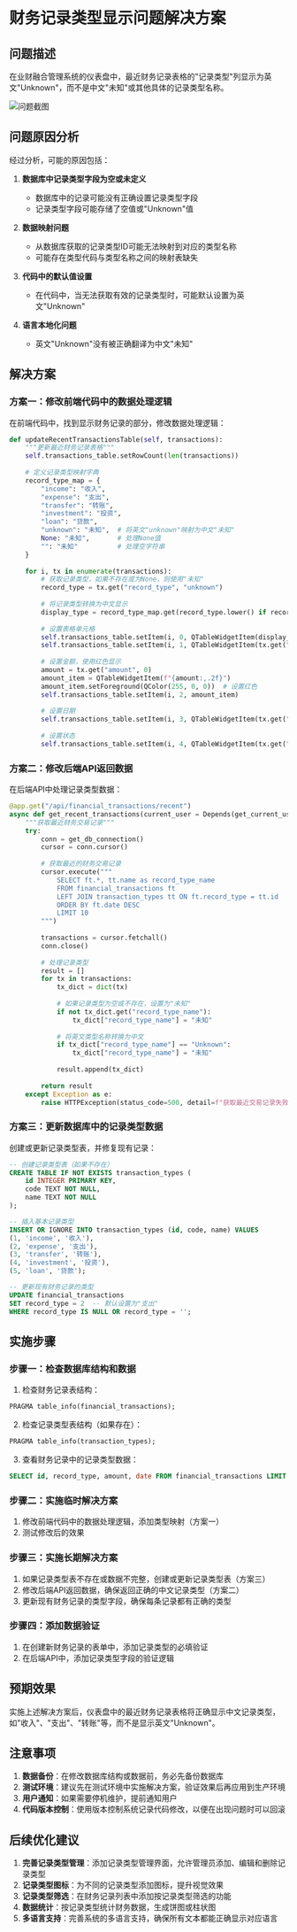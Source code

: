 # 财务记录类型显示问题解决方案

## 问题描述

在业财融合管理系统的仪表盘中，最近财务记录表格的"记录类型"列显示为英文"Unknown"，而不是中文"未知"或其他具体的记录类型名称。

![问题截图](https://example.com/screenshot.png)

## 问题原因分析

经过分析，可能的原因包括：

1. **数据库中记录类型字段为空或未定义**
   - 数据库中的记录可能没有正确设置记录类型字段
   - 记录类型字段可能存储了空值或"Unknown"值

2. **数据映射问题**
   - 从数据库获取的记录类型ID可能无法映射到对应的类型名称
   - 可能存在类型代码与类型名称之间的映射表缺失

3. **代码中的默认值设置**
   - 在代码中，当无法获取有效的记录类型时，可能默认设置为英文"Unknown"

4. **语言本地化问题**
   - 英文"Unknown"没有被正确翻译为中文"未知"

## 解决方案

### 方案一：修改前端代码中的数据处理逻辑

在前端代码中，找到显示财务记录的部分，修改数据处理逻辑：

```python
def updateRecentTransactionsTable(self, transactions):
    """更新最近财务记录表格"""
    self.transactions_table.setRowCount(len(transactions))
    
    # 定义记录类型映射字典
    record_type_map = {
        "income": "收入",
        "expense": "支出",
        "transfer": "转账",
        "investment": "投资",
        "loan": "贷款",
        "unknown": "未知",  # 将英文"unknown"映射为中文"未知"
        None: "未知",       # 处理None值
        "": "未知"          # 处理空字符串
    }
    
    for i, tx in enumerate(transactions):
        # 获取记录类型，如果不存在或为None，则使用"未知"
        record_type = tx.get("record_type", "unknown")
        
        # 将记录类型转换为中文显示
        display_type = record_type_map.get(record_type.lower() if record_type else "unknown", "未知")
        
        # 设置表格单元格
        self.transactions_table.setItem(i, 0, QTableWidgetItem(display_type))
        self.transactions_table.setItem(i, 1, QTableWidgetItem(tx.get("category", "")))
        
        # 设置金额，使用红色显示
        amount = tx.get("amount", 0)
        amount_item = QTableWidgetItem(f"{amount:,.2f}")
        amount_item.setForeground(QColor(255, 0, 0))  # 设置红色
        self.transactions_table.setItem(i, 2, amount_item)
        
        # 设置日期
        self.transactions_table.setItem(i, 3, QTableWidgetItem(tx.get("date", "")))
        
        # 设置状态
        self.transactions_table.setItem(i, 4, QTableWidgetItem(tx.get("status", "")))
```

### 方案二：修改后端API返回数据

在后端API中处理记录类型数据：

```python
@app.get("/api/financial_transactions/recent")
async def get_recent_transactions(current_user = Depends(get_current_user)):
    """获取最近财务交易记录"""
    try:
        conn = get_db_connection()
        cursor = conn.cursor()
        
        # 获取最近的财务交易记录
        cursor.execute("""
            SELECT ft.*, tt.name as record_type_name
            FROM financial_transactions ft
            LEFT JOIN transaction_types tt ON ft.record_type = tt.id
            ORDER BY ft.date DESC
            LIMIT 10
        """)
        
        transactions = cursor.fetchall()
        conn.close()
        
        # 处理记录类型
        result = []
        for tx in transactions:
            tx_dict = dict(tx)
            
            # 如果记录类型为空或不存在，设置为"未知"
            if not tx_dict.get("record_type_name"):
                tx_dict["record_type_name"] = "未知"
                
            # 将英文类型名称转换为中文
            if tx_dict["record_type_name"] == "Unknown":
                tx_dict["record_type_name"] = "未知"
                
            result.append(tx_dict)
            
        return result
    except Exception as e:
        raise HTTPException(status_code=500, detail=f"获取最近交易记录失败: {str(e)}")
```

### 方案三：更新数据库中的记录类型数据

创建或更新记录类型表，并修复现有记录：

```sql
-- 创建记录类型表（如果不存在）
CREATE TABLE IF NOT EXISTS transaction_types (
    id INTEGER PRIMARY KEY,
    code TEXT NOT NULL,
    name TEXT NOT NULL
);

-- 插入基本记录类型
INSERT OR IGNORE INTO transaction_types (id, code, name) VALUES
(1, 'income', '收入'),
(2, 'expense', '支出'),
(3, 'transfer', '转账'),
(4, 'investment', '投资'),
(5, 'loan', '贷款');

-- 更新现有财务记录的类型
UPDATE financial_transactions
SET record_type = 2  -- 默认设置为"支出"
WHERE record_type IS NULL OR record_type = '';
```

## 实施步骤

### 步骤一：检查数据库结构和数据

1. 检查财务记录表结构：

```sql
PRAGMA table_info(financial_transactions);
```

2. 检查记录类型表结构（如果存在）：

```sql
PRAGMA table_info(transaction_types);
```

3. 查看财务记录中的记录类型数据：

```sql
SELECT id, record_type, amount, date FROM financial_transactions LIMIT 10;
```

### 步骤二：实施临时解决方案

1. 修改前端代码中的数据处理逻辑，添加类型映射（方案一）
2. 测试修改后的效果

### 步骤三：实施长期解决方案

1. 如果记录类型表不存在或数据不完整，创建或更新记录类型表（方案三）
2. 修改后端API返回数据，确保返回正确的中文记录类型（方案二）
3. 更新现有财务记录的类型字段，确保每条记录都有正确的类型

### 步骤四：添加数据验证

1. 在创建新财务记录的表单中，添加记录类型的必填验证
2. 在后端API中，添加记录类型字段的验证逻辑

## 预期效果

实施上述解决方案后，仪表盘中的最近财务记录表格将正确显示中文记录类型，如"收入"、"支出"、"转账"等，而不是显示英文"Unknown"。

## 注意事项

1. **数据备份**：在修改数据库结构或数据前，务必先备份数据库
2. **测试环境**：建议先在测试环境中实施解决方案，验证效果后再应用到生产环境
3. **用户通知**：如果需要停机维护，提前通知用户
4. **代码版本控制**：使用版本控制系统记录代码修改，以便在出现问题时可以回滚

## 后续优化建议

1. **完善记录类型管理**：添加记录类型管理界面，允许管理员添加、编辑和删除记录类型
2. **记录类型图标**：为不同的记录类型添加图标，提升视觉效果
3. **记录类型筛选**：在财务记录列表中添加按记录类型筛选的功能
4. **数据统计**：按记录类型统计财务数据，生成饼图或柱状图
5. **多语言支持**：完善系统的多语言支持，确保所有文本都能正确显示对应语言
